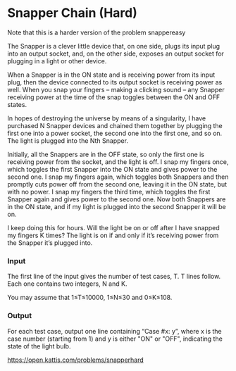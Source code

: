 # Snapper Chain (Hard)
Note that this is a harder version of the problem snappereasy

The Snapper is a clever little device that, on one side, plugs its input plug into an output socket, and, on the other side, exposes an output socket for plugging in a light or other device.

When a Snapper is in the ON state and is receiving power from its input plug, then the device connected to its output socket is receiving power as well. When you snap your fingers – making a clicking sound – any Snapper receiving power at the time of the snap toggles between the ON and OFF states.

In hopes of destroying the universe by means of a singularity, I have purchased N Snapper devices and chained them together by plugging the first one into a power socket, the second one into the first one, and so on. The light is plugged into the Nth Snapper.

Initially, all the Snappers are in the OFF state, so only the first one is receiving power from the socket, and the light is off. I snap my fingers once, which toggles the first Snapper into the ON state and gives power to the second one. I snap my fingers again, which toggles both Snappers and then promptly cuts power off from the second one, leaving it in the ON state, but with no power. I snap my fingers the third time, which toggles the first Snapper again and gives power to the second one. Now both Snappers are in the ON state, and if my light is plugged into the second Snapper it will be on.

I keep doing this for hours. Will the light be on or off after I have snapped my fingers K times? The light is on if and only if it’s receiving power from the Snapper it’s plugged into.

### Input
The first line of the input gives the number of test cases, T. T lines follow. Each one contains two integers, N and K.

You may assume that 1≤T≤10000, 1≤N≤30 and 0≤K≤108.

### Output
For each test case, output one line containing “Case #x: y”, where x is the case number (starting from 1) and y is either "ON" or "OFF", indicating the state of the light bulb.

https://open.kattis.com/problems/snapperhard
